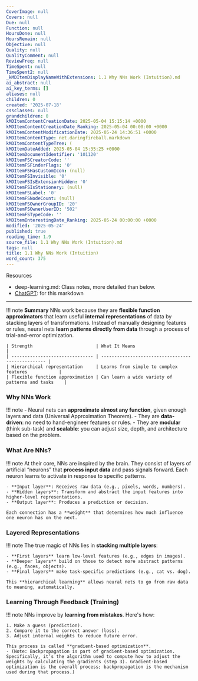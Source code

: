 ```yaml
---
CoverImage: null
Covers: null
Due: null
Function: null
HoursDone: null
HoursRemain: null
Objective: null
Quality: null
QualityComment: null
ReviewFreq: null
TimeSpent: null
TimeSpent2: null
_kMDItemDisplayNameWithExtensions: 1.1 Why NNs Work (Intuition).md
ai_abstract: null
ai_key_terms: []
aliases: null
children: 0
created: '2025-07-18'
cssclasses: null
grandchildren: 0
kMDItemContentCreationDate: 2025-05-04 15:15:14 +0000
kMDItemContentCreationDate_Ranking: 2025-05-04 00:00:00 +0000
kMDItemContentModificationDate: 2025-05-24 14:36:51 +0000
kMDItemContentType: net.daringfireball.markdown
kMDItemContentTypeTree: (
kMDItemDateAdded: 2025-05-04 15:35:25 +0000
kMDItemDocumentIdentifier: '101120'
kMDItemFSCreatorCode: ''
kMDItemFSFinderFlags: '0'
kMDItemFSHasCustomIcon: (null)
kMDItemFSInvisible: '0'
kMDItemFSIsExtensionHidden: '0'
kMDItemFSIsStationery: (null)
kMDItemFSLabel: '0'
kMDItemFSNodeCount: (null)
kMDItemFSOwnerGroupID: '20'
kMDItemFSOwnerUserID: '502'
kMDItemFSTypeCode: ''
kMDItemInterestingDate_Ranking: 2025-05-24 00:00:00 +0000
modified: '2025-05-24'
published: true
reading_time: 1.9
source_file: 1.1 Why NNs Work (Intuition).md
tags: null
title: 1.1 Why NNs Work (Intuition)
word_count: 375
---
```


Resources
- deep-learning.md: Class notes, more detailed than below.
- [ChatGPT](https://chatgpt.com/share/681789dd-021c-8000-a07b-964d90d8e09d): for this markdown

---

!!! note
    **Summary**
    NNs work because they are **flexible function approximators** that learn useful **internal representations** of data by stacking layers of transformations. 
    Instead of manually designing features or rules, neural nets **learn patterns directly from data** through a process of trial-and-error optimization.

    | Strength                        | What It Means                                     |
    | ------------------------------- | ------------------------------------------------- |
    | Hierarchical representation     | Learns from simple to complex features            |
    | Flexible function approximation | Can learn a wide variety of patterns and tasks    |


### Why NNs Work
!!! note
    - Neural nets can **approximate almost any function**, given enough layers and data (Universal Approximation Theorem).
    - They are **data-driven**: no need to hand-engineer features or rules.
    - They are **modular** (think sub-task) and **scalable**: you can adjust size, depth, and architecture based on the problem.


### What Are NNs?
!!! note
    At their core, NNs are inspired by the brain. They consist of layers of artificial “neurons” that **process input data** and pass signals forward. Each neuron learns to activate in response to specific patterns.

    - **Input layer**: Receives raw data (e.g., pixels, words, numbers).
    - **Hidden layers**: Transform and abstract the input features into higher-level representations.
    - **Output layer**: Produces a prediction or decision.

    Each connection has a **weight** that determines how much influence one neuron has on the next.


### Layered Representations
!!! note
    The true magic of NNs lies in **stacking multiple layers**:

    - **First layers** learn low-level features (e.g., edges in images).
    - **Deeper layers** build on those to detect more abstract patterns (e.g., faces, objects).
    - **Final layers** make task-specific predictions (e.g., cat vs. dog).

    This **hierarchical learning** allows neural nets to go from raw data to meaning, automatically.


### Learning Through Feedback (Training)
!!! note
    NNs improve by **learning from mistakes**. Here's how:

    1. Make a guess (prediction).
    2. Compare it to the correct answer (loss).
    3. Adjust internal weights to reduce future error.

    This process is called **gradient-based optimization**.
    - (Note: Backpropagation is part of gradient-based optimization. Specifically, it’s the algorithm used to compute how to adjust the weights by calculating the gradients (step 3). Gradient-based optimization is the overall process; backpropagation is the mechanism used during that process.)

